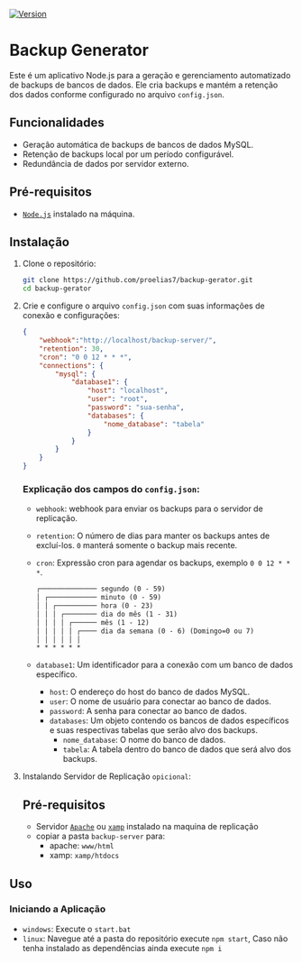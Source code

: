 [![Version](https://img.shields.io/badge/version-1.1-blue.svg)](https://github.com/proelias7/backup-gerator/releases)


# Backup Generator

Este é um aplicativo Node.js para a geração e gerenciamento automatizado de backups de bancos de dados. Ele cria backups e mantém a retenção dos dados conforme configurado no arquivo `config.json`.

## Funcionalidades

- Geração automática de backups de bancos de dados MySQL.
- Retenção de backups local por um período configurável.
- Redundância de dados por servidor externo.

## Pré-requisitos

- [`Node.js`](https://nodejs.org/en/download/prebuilt-installer) instalado na máquina.

## Instalação

1. Clone o repositório:

    ```sh
    git clone https://github.com/proelias7/backup-gerator.git
    cd backup-gerator
    ```

2. Crie e configure o arquivo `config.json` com suas informações de conexão e configurações:

    ```json
    {
        "webhook":"http://localhost/backup-server/",
        "retention": 30,
        "cron": "0 0 12 * * *",
        "connections": {
            "mysql": {
                "database1": {
                    "host": "localhost",
                    "user": "root",
                    "password": "sua-senha",
                    "databases": {
                        "nome_database": "tabela"
                    }
                }
            }
        }
    }
    ```
    ### Explicação dos campos do `config.json`:

    - `webhook`: webhook para enviar os backups para o servidor de replicação.
    - `retention`: O número de dias para manter os backups antes de excluí-los. `0` manterá somente o backup mais recente.
    - `cron`: Expressão cron para agendar os backups, exemplo `0 0 12 * * *`.
        ```md
        ┌────────────── segundo (0 - 59)
        │ ┌──────────── minuto (0 - 59)
        │ │ ┌────────── hora (0 - 23)
        │ │ │ ┌──────── dia do mês (1 - 31)
        │ │ │ │ ┌────── mês (1 - 12)
        │ │ │ │ │ ┌──── dia da semana (0 - 6) (Domingo=0 ou 7)
        │ │ │ │ │ │
        * * * * * *
        ```

    - `database1`: Um identificador para a conexão com um banco de dados específico.
        - `host`: O endereço do host do banco de dados MySQL.
        - `user`: O nome de usuário para conectar ao banco de dados.
        - `password`: A senha para conectar ao banco de dados.
        - `databases`: Um objeto contendo os bancos de dados específicos e suas respectivas tabelas que serão alvo dos backups.
            - `nome_database`: O nome do banco de dados.
            - `tabela`: A tabela dentro do banco de dados que será alvo dos backups.

3. Instalando Servidor de Replicação `opicional`:
    ## Pré-requisitos
    - Servidor [`Apache`](https://httpd.apache.org/download.cgi#apache24) ou [`xamp`](https://www.apachefriends.org/pt_br/index.html) instalado na maquina de replicação
    - copiar a pasta `backup-server` para:
        - apache: `www/html`
        - xamp: `xamp/htdocs`
## Uso

### Iniciando a Aplicação

- `windows`: Execute o `start.bat`
- `linux`: Navegue até a pasta do repositório execute `npm start`, Caso não tenha instalado as dependências ainda execute `npm i`